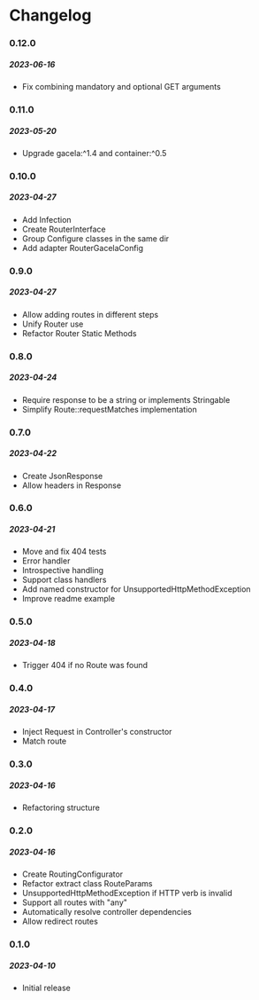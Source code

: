 # Changelog

### 0.12.0

##### 2023-06-16

- Fix combining mandatory and optional GET arguments

### 0.11.0

##### 2023-05-20

- Upgrade gacela:^1.4 and container:^0.5

### 0.10.0

##### 2023-04-27

- Add Infection
- Create RouterInterface
- Group Configure classes in the same dir
- Add adapter RouterGacelaConfig

### 0.9.0

##### 2023-04-27

- Allow adding routes in different steps
- Unify Router use
- Refactor Router Static Methods

### 0.8.0

##### 2023-04-24

- Require response to be a string or implements Stringable
- Simplify Route::requestMatches implementation

### 0.7.0

##### 2023-04-22

- Create JsonResponse
- Allow headers in Response

### 0.6.0

##### 2023-04-21

- Move and fix 404 tests
- Error handler
- Introspective handling
- Support class handlers
- Add named constructor for UnsupportedHttpMethodException
- Improve readme example

### 0.5.0

##### 2023-04-18

- Trigger 404 if no Route was found

### 0.4.0

##### 2023-04-17

- Inject Request in Controller's constructor
- Match route

### 0.3.0

##### 2023-04-16

- Refactoring structure

### 0.2.0

##### 2023-04-16

- Create RoutingConfigurator
- Refactor extract class RouteParams
- UnsupportedHttpMethodException if HTTP verb is invalid
- Support all routes with "any"
- Automatically resolve controller dependencies
- Allow redirect routes

### 0.1.0

##### 2023-04-10

- Initial release
